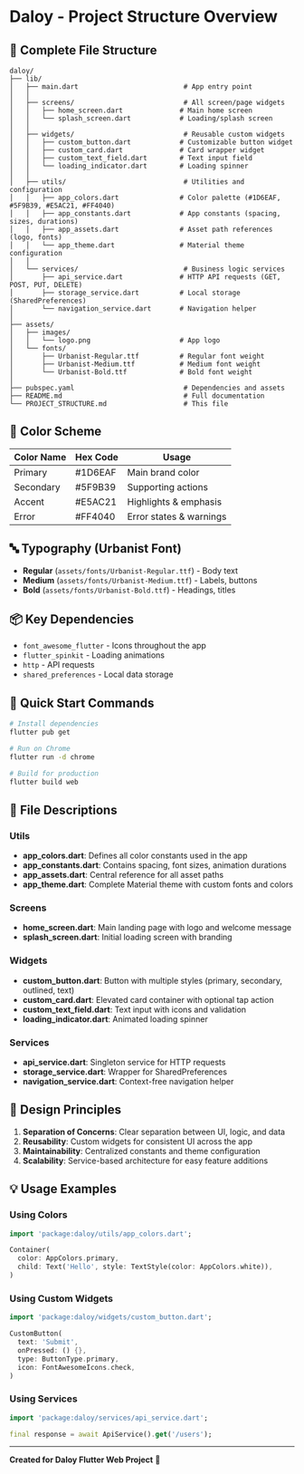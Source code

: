 # Daloy - Project Structure Overview

## 📂 Complete File Structure

```
daloy/
├── lib/
│   ├── main.dart                          # App entry point
│   │
│   ├── screens/                           # All screen/page widgets
│   │   ├── home_screen.dart              # Main home screen
│   │   └── splash_screen.dart            # Loading/splash screen
│   │
│   ├── widgets/                           # Reusable custom widgets
│   │   ├── custom_button.dart            # Customizable button widget
│   │   ├── custom_card.dart              # Card wrapper widget
│   │   ├── custom_text_field.dart        # Text input field
│   │   └── loading_indicator.dart        # Loading spinner
│   │
│   ├── utils/                             # Utilities and configuration
│   │   ├── app_colors.dart               # Color palette (#1D6EAF, #5F9B39, #E5AC21, #FF4040)
│   │   ├── app_constants.dart            # App constants (spacing, sizes, durations)
│   │   ├── app_assets.dart               # Asset path references (logo, fonts)
│   │   └── app_theme.dart                # Material theme configuration
│   │
│   └── services/                          # Business logic services
│       ├── api_service.dart              # HTTP API requests (GET, POST, PUT, DELETE)
│       ├── storage_service.dart          # Local storage (SharedPreferences)
│       └── navigation_service.dart       # Navigation helper
│
├── assets/
│   ├── images/
│   │   └── logo.png                      # App logo
│   └── fonts/
│       ├── Urbanist-Regular.ttf          # Regular font weight
│       ├── Urbanist-Medium.ttf           # Medium font weight
│       └── Urbanist-Bold.ttf             # Bold font weight
│
├── pubspec.yaml                           # Dependencies and assets
├── README.md                              # Full documentation
└── PROJECT_STRUCTURE.md                   # This file

```

## 🎨 Color Scheme

| Color Name | Hex Code  | Usage                    |
|------------|-----------|--------------------------|
| Primary    | #1D6EAF   | Main brand color         |
| Secondary  | #5F9B39   | Supporting actions       |
| Accent     | #E5AC21   | Highlights & emphasis    |
| Error      | #FF4040   | Error states & warnings  |

## 🔤 Typography (Urbanist Font)

- **Regular** (`assets/fonts/Urbanist-Regular.ttf`) - Body text
- **Medium** (`assets/fonts/Urbanist-Medium.ttf`) - Labels, buttons
- **Bold** (`assets/fonts/Urbanist-Bold.ttf`) - Headings, titles

## 📦 Key Dependencies

- `font_awesome_flutter` - Icons throughout the app
- `flutter_spinkit` - Loading animations
- `http` - API requests
- `shared_preferences` - Local data storage

## 🚀 Quick Start Commands

```bash
# Install dependencies
flutter pub get

# Run on Chrome
flutter run -d chrome

# Build for production
flutter build web
```

## 📝 File Descriptions

### Utils
- **app_colors.dart**: Defines all color constants used in the app
- **app_constants.dart**: Contains spacing, font sizes, animation durations
- **app_assets.dart**: Central reference for all asset paths
- **app_theme.dart**: Complete Material theme with custom fonts and colors

### Screens
- **home_screen.dart**: Main landing page with logo and welcome message
- **splash_screen.dart**: Initial loading screen with branding

### Widgets
- **custom_button.dart**: Button with multiple styles (primary, secondary, outlined, text)
- **custom_card.dart**: Elevated card container with optional tap action
- **custom_text_field.dart**: Text input with icons and validation
- **loading_indicator.dart**: Animated loading spinner

### Services
- **api_service.dart**: Singleton service for HTTP requests
- **storage_service.dart**: Wrapper for SharedPreferences
- **navigation_service.dart**: Context-free navigation helper

## 🎯 Design Principles

1. **Separation of Concerns**: Clear separation between UI, logic, and data
2. **Reusability**: Custom widgets for consistent UI across the app
3. **Maintainability**: Centralized constants and theme configuration
4. **Scalability**: Service-based architecture for easy feature additions

## 💡 Usage Examples

### Using Colors
```dart
import 'package:daloy/utils/app_colors.dart';

Container(
  color: AppColors.primary,
  child: Text('Hello', style: TextStyle(color: AppColors.white)),
)
```

### Using Custom Widgets
```dart
import 'package:daloy/widgets/custom_button.dart';

CustomButton(
  text: 'Submit',
  onPressed: () {},
  type: ButtonType.primary,
  icon: FontAwesomeIcons.check,
)
```

### Using Services
```dart
import 'package:daloy/services/api_service.dart';

final response = await ApiService().get('/users');
```

---

**Created for Daloy Flutter Web Project** 🚀
